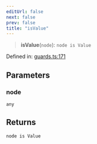 ```yaml
---
editUrl: false
next: false
prev: false
title: "isValue"
---
```


> **isValue**(`node`): `node is Value`

Defined in: [guards.ts:171](https://github.com/rcs-agents/rcs-lang/blob/68cb652ba691370490e2f22c44219c82067584e3/packages/ast/src/guards.ts#L171)

## Parameters

### node

`any`

## Returns

`node is Value`
